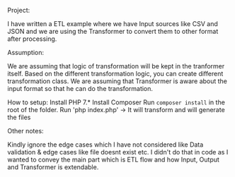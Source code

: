 Project:

I have written a ETL example where we have Input sources like CSV and JSON and we are using the Transformer to convert them to other format after processing. 

Assumption:

We are assuming that logic of transformation will be kept in the tranformer itself. Based on the different transformation logic, you can create different transformation class.
We are assuming that Transformer is aware about the input format so that he can do the transformation.

How to setup:
Install PHP 7.*
Install Composer
Run `composer install` in the root of the folder.
Run 'php index.php' -> It will transform and will generate the files


Other notes:

Kindly ignore the edge cases which I have not considered like Data validation & edge cases like file doesnt exist etc. I didn't do that in code as I wanted to convey the main part which is ETL flow and how Input, Output and Transformer is extendable. 

